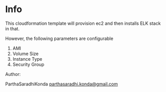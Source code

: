 # Info

This cloudformation template will provision ec2 and then installs ELK stack in that.

However, the following parameters are configurable

1. AMI
2. Volume Size
3. Instance Type
4. Security Group


Author:

ParthaSaradhiKonda <parthasaradhi.konda@gmail.com>
